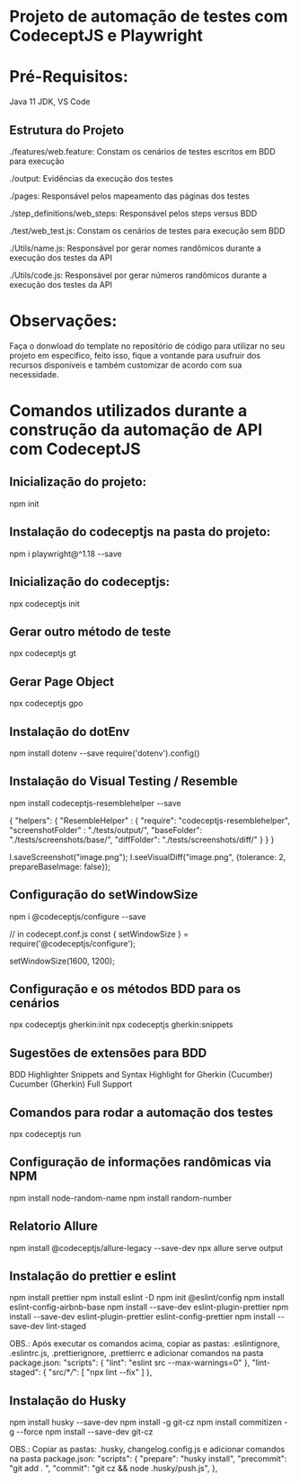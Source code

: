 # Projeto de automação de testes com CodeceptJS e Playwright

# Pré-Requisitos:

Java 11 JDK,
VS Code

## Estrutura do Projeto

./features/web.feature:
Constam os cenários de testes escritos em BDD para execução

./output:
Evidências da execução dos testes

./pages:
Responsável pelos mapeamento das páginas dos testes

./step_definitions/web_steps:
Responsável pelos steps versus BDD

./test/web_test.js:
Constam os cenários de testes para execução sem BDD

./Utils/name.js:
Responsável por gerar nomes randômicos durante a execução dos testes da API

./Utils/code.js:
Responsável por gerar números randômicos durante a execução dos testes da API

# Observações:

Faça o donwload do template no repositório de código para utilizar no seu projeto em especifico, feito isso, fique a vontande para usufruir dos recursos disponíveis e também customizar de acordo com sua necessidade.

# Comandos utilizados durante a construção da automação de API com CodeceptJS

## Inicialização do projeto:

npm init

## Instalação do codeceptjs na pasta do projeto:

npm i playwright@^1.18 --save

## Inicialização do codeceptjs:

npx codeceptjs init

## Gerar outro método de teste

npx codeceptjs gt

## Gerar Page Object

npx codeceptjs gpo

## Instalação do dotEnv

npm install dotenv --save
require('dotenv').config()

## Instalação do Visual Testing / Resemble

npm install codeceptjs-resemblehelper --save

{
   "helpers": {
     "ResembleHelper" : {
       "require": "codeceptjs-resemblehelper",
       "screenshotFolder" : "./tests/output/",
       "baseFolder": "./tests/screenshots/base/",
       "diffFolder": "./tests/screenshots/diff/"
     }
   }
}

I.saveScreenshot("image.png");
I.seeVisualDiff("image.png", {tolerance: 2, prepareBaseImage: false});

## Configuração do setWindowSize

npm i @codeceptjs/configure --save

// in codecept.conf.js
const { setWindowSize } = require('@codeceptjs/configure');

setWindowSize(1600, 1200);

## Configuração e os métodos BDD para os cenários

npx codeceptjs gherkin:init
npx codeceptjs gherkin:snippets

## Sugestões de extensões para BDD

BDD Highlighter
Snippets and Syntax Highlight for Gherkin (Cucumber)
Cucumber (Gherkin) Full Support

## Comandos para rodar a automação dos testes

npx codeceptjs run

## Configuração de informações randômicas via NPM

npm install node-random-name
npm install random-number

## Relatorio Allure

npm install @codeceptjs/allure-legacy --save-dev
npx allure serve output

## Instalação do prettier e eslint

npm install prettier
npm install eslint -D
npm init @eslint/config
npm install eslint-config-airbnb-base
npm install --save-dev eslint-plugin-prettier
npm install --save-dev eslint-plugin-prettier eslint-config-prettier
npm install --save-dev lint-staged

OBS.: Após executar os comandos acima, copiar as pastas: .eslintignore, .eslintrc.js, .prettierignore, .prettierrc e adicionar comandos na pasta package.json:
"scripts": {
"lint": "eslint src --max-warnings=0"
},
"lint-staged": {
"src/\*_/_": [
"npx lint --fix"
]
},

## Instalação do Husky

npm install husky --save-dev
npm install -g git-cz
npm install commitizen -g --force
npm install --save-dev git-cz

OBS.: Copiar as pastas: .husky, changelog.config.js e adicionar comandos na pasta package.json:
"scripts": {
"prepare": "husky install",
"precommit": "git add . ",
"commit": "git cz && node .husky/push.js",
},
